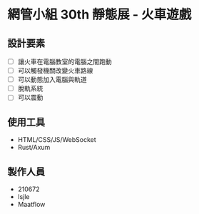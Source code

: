 # 網管小組 30th 靜態展 - 火車遊戲

## 設計要素

- [ ] 讓火車在電腦教室的電腦之間跑動
- [ ] 可以觸發機關改變火車路線
- [ ] 可以動態加入電腦與軌道
- [ ] 脫軌系統
- [ ] 可以震動

## 使用工具

- HTML/CSS/JS/WebSocket
- Rust/Axum

## 製作人員

- 210672
- lsjle
- Maatflow
